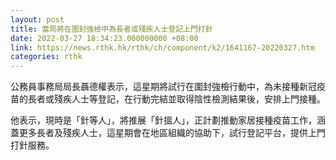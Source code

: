 ```yaml
---
layout: post
title: 當局將在圍封強檢中為長者或殘疾人士登記上門打針
date: 2022-03-27 18:34:23.000000000 +08:00
link: https://news.rthk.hk/rthk/ch/component/k2/1641167-20220327.htm
categories: rthk
---
```


公務員事務局局長聶德權表示，這星期將試行在圍封強檢行動中，為未接種新冠疫苗的長者或殘疾人士等登記，在行動完結並取得陰性檢測結果後，安排上門接種。

他表示，現時是「針等人」，將推展「針搵人」，正計劃推動家居接種疫苗工作，涵蓋更多長者及殘疾人士，這星期會在地區組織的協助下，試行登記平台，提供上門打針服務。
